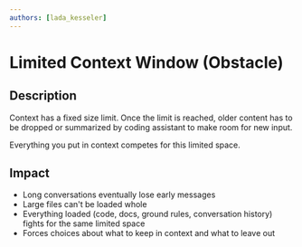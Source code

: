 ```yaml
---
authors: [lada_kesseler]
---
```


# Limited Context Window (Obstacle)

## Description
Context has a fixed size limit. Once the limit is reached, older content has to be dropped or summarized by coding assistant to make room for new input.

Everything you put in context competes for this limited space.

## Impact
- Long conversations eventually lose early messages
- Large files can't be loaded whole
- Everything loaded (code, docs, ground rules, conversation history) fights for the same limited space
- Forces choices about what to keep in context and what to leave out

